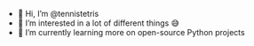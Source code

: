 - 👋 Hi, I’m @tennistetris
- 👀 I’m interested in a lot of different things 😅
- 🌱 I’m currently learning more on open-source Python projects

<!---
tennistetris/tennistetris is a ✨ special ✨ repository because its `README.md` (this file) appears on your GitHub profile.
You can click the Preview link to take a look at your changes.
--->

